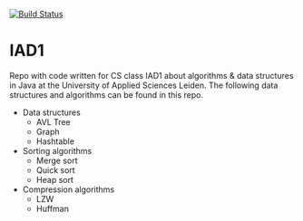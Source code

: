 [![Build Status](https://travis-ci.org/Badmuts/hsleiden-IAD1.svg?branch=master)](https://travis-ci.org/Badmuts/hsleiden-IAD1)

# IAD1

Repo with code written for CS class IAD1 about algorithms & data structures in Java at the University of Applied Sciences Leiden. The following data structures and 
algorithms can be found in this repo.

- Data structures
  - AVL Tree
  - Graph
  - Hashtable
- Sorting algorithms
  - Merge sort
  - Quick sort
  - Heap sort
- Compression algorithms
  - LZW
  - Huffman